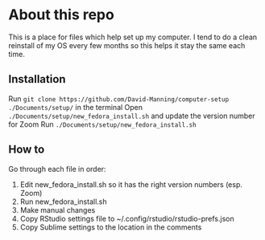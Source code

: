 # About this repo
This is a place for files which help set up my computer. I tend to do a clean reinstall of my OS every few months so this helps it stay the same each time.

## Installation 
Run `git clone https://github.com/David-Manning/computer-setup ./Documents/setup/` in the terminal 
Open `./Documents/setup/new_fedora_install.sh` and update the version number for Zoom
Run `./Documents/setup/new_fedora_install.sh`


## How to
Go through each file in order:
1) Edit new_fedora_install.sh so it has the right version numbers (esp. Zoom)
2) Run new_fedora_install.sh
3) Make manual changes
4) Copy RStudio settings file to ~/.config/rstudio/rstudio-prefs.json
5) Copy Sublime settings to the location in the comments
